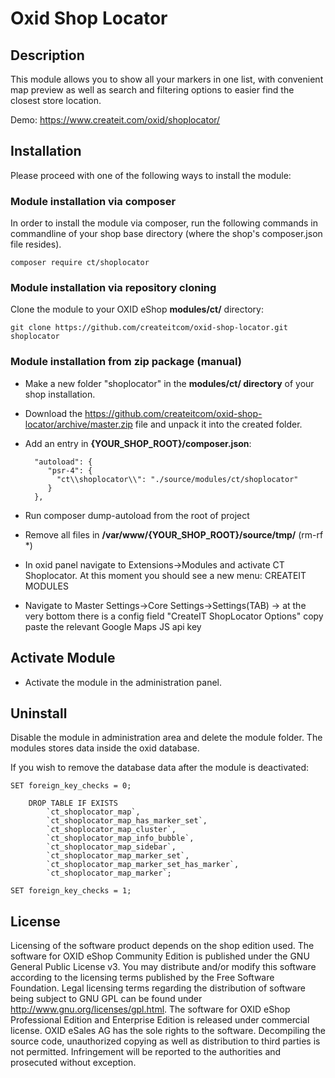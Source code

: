 # Oxid Shop Locator

## Description

This module allows you to show all your markers in one list,
with convenient map preview as well as search and filtering options
to easier find the closest store location.

Demo: https://www.createit.com/oxid/shoplocator/

## Installation

Please proceed with one of the following ways to install the module:

### Module installation via composer

In order to install the module via composer, run the following commands in commandline of your shop base directory 
(where the shop's composer.json file resides).

```
composer require ct/shoplocator
```

### Module installation via repository cloning

Clone the module to your OXID eShop **modules/ct/** directory:
```
git clone https://github.com/createitcom/oxid-shop-locator.git shoplocator
```

### Module installation from zip package (manual)
* Make a new folder "shoplocator" in the **modules/ct/ directory** of your shop installation. 
* Download the https://github.com/createitcom/oxid-shop-locator/archive/master.zip file and unpack it into the created folder.
* Add an entry in **{YOUR_SHOP_ROOT}/composer.json**:

        "autoload": {
           "psr-4": {
             "ct\\shoplocator\\": "./source/modules/ct/shoplocator"
           }
        },
        
* Run composer dump-autoload from the root of project
* Remove all files in **/var/www/{YOUR_SHOP_ROOT}/source/tmp/** (rm-rf *)
* In oxid panel navigate to Extensions->Modules and activate CT Shoplocator.
At this moment you should see a new menu: CREATEIT MODULES
* Navigate to Master Settings->Core Settings->Settings(TAB) -> at the very bottom there is a config field "CreateIT ShopLocator Options" copy paste the relevant Google Maps JS api key

## Activate Module

- Activate the module in the administration panel.

## Uninstall

Disable the module in administration area and delete the module folder. The modules stores data inside the oxid database. 

If you wish to remove the database data after the module is deactivated:
    
    SET foreign_key_checks = 0;
    
        DROP TABLE IF EXISTS 
            `ct_shoplocator_map`,
            `ct_shoplocator_map_has_marker_set`,
            `ct_shoplocator_map_cluster`,
            `ct_shoplocator_map_info_bubble`,
            `ct_shoplocator_map_sidebar`,
            `ct_shoplocator_map_marker_set`,
            `ct_shoplocator_map_marker_set_has_marker`,
            `ct_shoplocator_map_marker`;
    
    SET foreign_key_checks = 1;

## License

Licensing of the software product depends on the shop edition used. The software for OXID eShop Community Edition
is published under the GNU General Public License v3. You may distribute and/or modify this software according to
the licensing terms published by the Free Software Foundation. Legal licensing terms regarding the distribution of
software being subject to GNU GPL can be found under http://www.gnu.org/licenses/gpl.html. The software for OXID eShop
Professional Edition and Enterprise Edition is released under commercial license. OXID eSales AG has the sole rights to
the software. Decompiling the source code, unauthorized copying as well as distribution to third parties is not
permitted. Infringement will be reported to the authorities and prosecuted without exception.